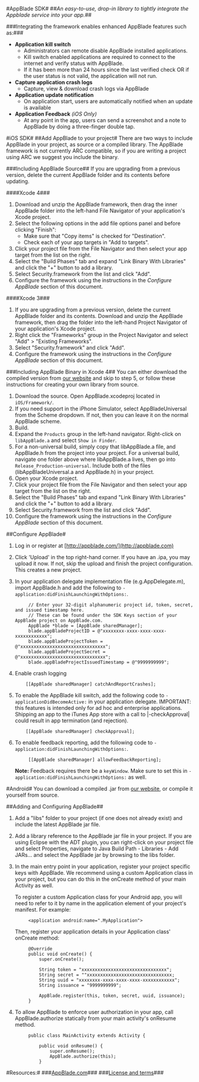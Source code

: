 #AppBlade SDK#
##*An easy-to-use, drop-in library to tightly integrate the Appblade service into your app.*##

###Integrating the framework enables enhanced AppBlade features such as:###

 - **Application kill switch**
   - Administrators can remote disable AppBlade installed applications.
   - Kill switch enabled applications are required to connect to the internet and verify status with AppBlade.
   - If it has been more than 24 hours since the last verified check OR if the user status is not valid, the application will not run.
 - **Capture application crash logs**
   - Capture, view & download crash logs via AppBlade  
 - **Application update notification**
   - On application start, users are automatically notified when an update is available
 - **Application Feedback** *(iOS Only)*
 	- At any point in the app, users can send a screenshot and a note to AppBlade by doing a three-finger double tap.

#iOS SDK#
##Add AppBlade to your project#
There are two ways to include AppBlade in your project, as source or a compiled library. The AppBlade framework is not currently ARC compatible, so if you are writing a project using ARC we suggest you include the binary.

###Including AppBlade Source##
If you are upgrading from a previous version, delete the current AppBlade folder and its contents before updating.

####Xcode 4###

1. Download and unzip the AppBlade framework, then drag the inner AppBlade folder into the left-hand File Navigator of your application's Xcode project.
1.  Select the following options in the add file options panel and before clicking "Finish":
    - Make sure that "Copy items" is checked for "Destination".
    - Check each of your app targets in "Add to targets".
1.  Click your project file from the File Navigator and then select your app target from the list on the right.
1.	Select the "Build Phases" tab and expand "Link Binary With Libraries" and click the "+" button to add a library.
1.  Select Security.framework from the list and click "Add".
1.  Configure the framework using the instructions in the *Configure AppBlade* section of this document.

####Xcode 3###
1.  If you are upgrading from a previous version, delete the current AppBlade folder and its contents. Download and unzip the AppBlade framework, then drag the folder into the left-hand Project Navigator of your application's Xcode project.
1.  Right click the "Frameworks" group in the Project Navigator and select "Add" > "Existing Frameworks".
1.  Select "Security.framework" and click "Add".
1.  Configure the framework using the instructions in the *Configure AppBlade* section of this document.

###Including AppBlade Binary in Xcode 4##
You can either download the compiled version from [our website](http://appblade.com/sdk/download) and skip to step 5, or follow these instructions for creating your own library from source.

1. Download the source. Open AppBlade.xcodeproj located in `iOS/Framework/`.  
2. If you need support in the iPhone Simulator, select AppBladeUniversal from the Scheme dropdown. If not, then you can leave it on the normal AppBlade scheme.
3. Build.
4. Expand the `Products` group in the left-hand navigator. Right-click on `libAppBlade.a` and select `Show in Finder`.
5. For a non-universal build, simply copy that libAppBlade.a file, and AppBlade.h from the project into your project.  For a universal build, navigate one folder above where libAppBlade.a lives, then go into `Release_Production-universal`. Include both of the files (libAppBladeUniversal.a and AppBlade.h) in your project.
6. Open your Xcode project.
1.  Click your project file from the File Navigator and then select your app target from the list on the right.
1.	Select the "Build Phases" tab and expand "Link Binary With Libraries" and click the "+" button to add a library.
1.  Select Security.framework from the list and click "Add".
6. Configure the framework using the instructions in the *Configure AppBlade* section of this document.

##Configure AppBlade#

1. Log in or register at [http://appblade.com/](http://appblade.com)
1. Click 'Upload' in the top right-hand corner. If you have an .ipa, you may upload it now. If not, skip the upload and finish the project configuration. This creates a new project.
1. In your application delegate implementation file (e.g.AppDelegate.m), import AppBlade.h and add the following to `-application:didFinishLaunchingWithOptions:`.

            // Enter your 32-digit alphanumeric project id, token, secret, and issued timestamp here.
            // These can be found under the SDK Keys section of your AppBlade project on AppBlade.com.
            AppBlade *blade = [AppBlade sharedManager];
            blade.appBladeProjectID = @"xxxxxxxx-xxxx-xxxx-xxxx-xxxxxxxxxxxx";
            blade.appBladeProjectToken = @"xxxxxxxxxxxxxxxxxxxxxxxxxxxxxxxx";
            blade.appBladeProjectSecret = @"xxxxxxxxxxxxxxxxxxxxxxxxxxxxxxxx";
            blade.appBladeProjectIssuedTimestamp = @"9999999999";
    
1.  Enable crash logging

            [[AppBlade sharedManager] catchAndReportCrashes];

1.  To enable the AppBlade kill switch, add the following code to `-applicationDidBecomeActive:` in your application delegate. IMPORTANT: this features is intended only for ad hoc and enterprise applications. Shipping an app to the iTunes App store with a call to |-checkApproval| could result in app termination (and rejection).

            [[AppBlade sharedManager] checkApproval];
            
1. To enable feedback reporting, add the following code to `-application:didFinishLaunchingWithOptions:`.

            [[AppBlade sharedManager] allowFeedbackReporting];
            
   **Note:** Feedback requires there be a `keyWindow`. Make sure to set this in `-application:didFinishLaunchingWithOptions:` as well.
            

#Android#
You can download a compiled .jar from [our website](http://appblade.com/sdk/download), or compile it yourself from source.

##Adding and Configuring AppBlade##

1. Add a "libs" folder to your project (if one does not already exist) and include the latest AppBlade jar file.
2. Add a library reference to the AppBlade jar file in your project.  If you are using Eclipse with the ADT plugin, you can right-click on your project file and select Properties, navigate to Java Build Path - Libraries - Add JARs... and select the AppBlade jar by browsing to the libs folder.
3. In the main entry point in your application, register your project specific keys with AppBlade.  We recommend using a custom Application class in your project, but you can do this in the onCreate method of your main Activity as well.

	To register a custom Application class for your Android app, you will need to refer to it by name in the application element of your project's manifest.  For example:

			<application android:name=".MyApplication">
	
	Then, register your application details in your Application class' onCreate method:

			@Override
			public void onCreate() {
				super.onCreate();
				
				String token = "xxxxxxxxxxxxxxxxxxxxxxxxxxxxxxxx";
				String secret = ""xxxxxxxxxxxxxxxxxxxxxxxxxxxxxxxx;
				String uuid = "xxxxxxxx-xxxx-xxxx-xxxx-xxxxxxxxxxxx";
				String issuance = "9999999999";
				
				AppBlade.register(this, token, secret, uuid, issuance);
			}
	
4. To allow AppBlade to enforce user authorization in your app, call AppBlade.authorize statically from your main activity's onResume method.

			public class MainActivity extends Activity {
				
				public void onResume() {
					super.onResume();
					AppBlade.authorize(this);
				}

#Resources:#
###[AppBlade.com](https://appblade.com/)###
###[License and terms](https://appblade.com/terms_of_use)###
